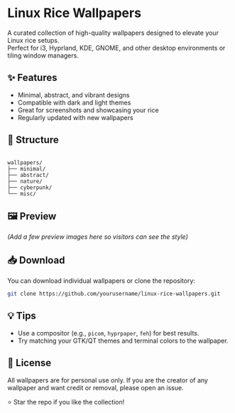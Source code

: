 
# Linux Rice Wallpapers

A curated collection of high-quality wallpapers designed to elevate your Linux rice setups.  
Perfect for i3, Hyprland, KDE, GNOME, and other desktop environments or tiling window managers.

## ✨ Features
- Minimal, abstract, and vibrant designs
- Compatible with dark and light themes
- Great for screenshots and showcasing your rice
- Regularly updated with new wallpapers

## 📂 Structure
```

wallpapers/
├── minimal/
├── abstract/
├── nature/
├── cyberpunk/
└── misc/

````

## 🖼️ Preview
*(Add a few preview images here so visitors can see the style)*

## 📥 Download
You can download individual wallpapers or clone the repository:
```bash
git clone https://github.com/yourusername/linux-rice-wallpapers.git
````

## 💡 Tips

* Use a compositor (e.g., `picom`, `hyprpaper`, `feh`) for best results.
* Try matching your GTK/QT themes and terminal colors to the wallpaper.

## 📜 License

All wallpapers are for personal use only.
If you are the creator of any wallpaper and want credit or removal, please open an issue.


⭐ Star the repo if you like the collection!

```
